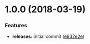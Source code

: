 <a name="1.0.0"></a>
# 1.0.0 (2018-03-19)


### Features

* **releases:** initial commit ([e932e2e](https://github.com/hypeJunctionPro/Elgg3-hypeSubscriptions/commit/e932e2e))



